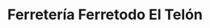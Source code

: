 ---
title: "Ferretería Ferretodo El Telón"
url: /caracas/ferreteria-ferretodo-el-telon/
shop: Eisenwaren
---